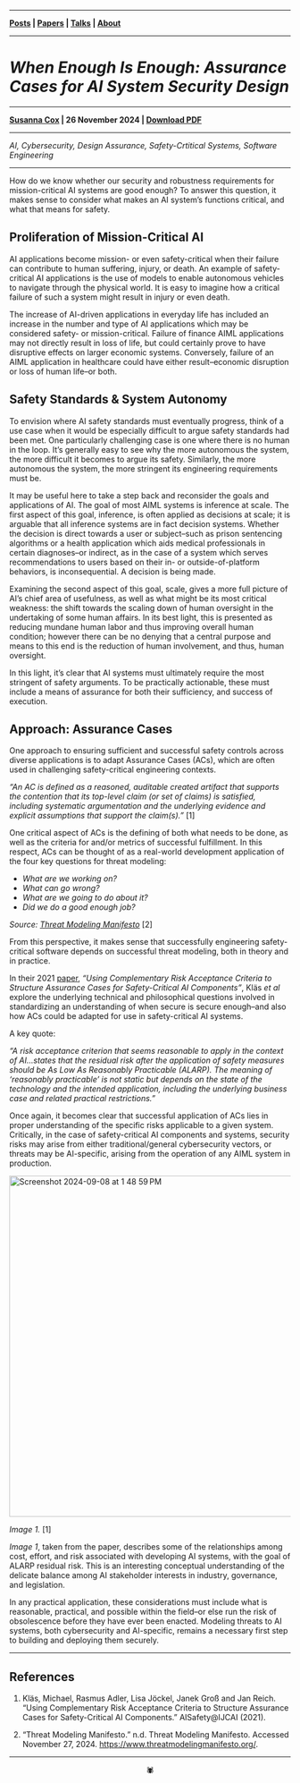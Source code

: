 -------

**[Posts](https://anglesofattack.io/posts.html) \| [Papers](https://anglesofattack.io/papers.html) \| [Talks](https://anglesofattack.io/talks.html) \| [About](https://anglesofattack.io/about.html)**

-------

# *When Enough Is Enough: Assurance Cases for AI System Security Design*

-------

**<a href="https://anglesofattack.io/about.html" target="_blank" rel="noopener noreferrer">Susanna Cox</a> \| 26 November 2024 \| [Download PDF]()**

-------

*AI, Cybersecurity, Design Assurance, Safety-Crtitical Systems, Software Engineering*

-------

How do we know whether our security and robustness requirements for mission-critical AI systems are good enough? To answer this question, it makes sense to consider what makes an AI system’s functions critical, and what that means for safety. 

## Proliferation of Mission-Critical AI
  
AI applications become mission- or even safety-critical when their failure can contribute to human suffering, injury, or death. An example of safety-critical AI applications is the use of models to enable autonomous vehicles to navigate through the physical world. It is easy to imagine how a critical failure of such a system might result in injury or even death. 

The increase of AI-driven applications in everyday life has included an increase in the number and type of AI applications which may be considered safety- or mission-critical. Failure of finance AIML applications may not directly result in loss of life, but could certainly prove to have disruptive effects on larger economic systems. Conversely, failure of an AIML application in healthcare could have either result–economic disruption or loss of human life–or both.

## Safety Standards & System Autonomy

To envision where AI safety standards must eventually progress, think of a use case when it would be especially difficult to argue safety standards had been met. One particularly challenging case is one where there is no human in the loop. It’s generally easy to see why the more autonomous the system, the more difficult it becomes to argue its safety. Similarly, the more autonomous the system, the more stringent its engineering requirements must be.

It may be useful here to take a step back and reconsider the goals and applications of AI. The goal of most AIML systems is inference at scale. The first aspect of this goal, inference, is often applied as decisions at scale; it is arguable that all inference systems are in fact decision systems. Whether the decision is direct towards a user or subject–such as prison sentencing algorithms or a health application which aids medical professionals in certain diagnoses–or indirect, as in the case of a system which serves recommendations to users based on their in- or outside-of-platform behaviors, is inconsequential. A decision is being made.

Examining the second aspect of this goal, scale, gives a more full picture of AI’s chief area of usefulness, as well as what might be its most critical weakness: the shift towards the scaling down of human oversight in the undertaking of some human affairs. In its best light, this is presented as reducing mundane human labor and thus improving overall human condition; however there can be no denying that a central purpose and means to this end is the reduction of human involvement, and thus, human oversight.

In this light, it’s clear that AI systems must ultimately require the most stringent of safety arguments. To be practically actionable, these must include a means of assurance for both their sufficiency, and success of execution. 

## Approach: Assurance Cases

One approach to ensuring sufficient and successful safety controls across diverse applications is to adapt Assurance Cases (ACs), which are often used in challenging safety-critical engineering contexts. 

*“An AC is defined as a reasoned, auditable created artifact that supports the contention that its top-level claim (or set of claims) is satisfied, including systematic argumentation and the underlying evidence and explicit assumptions that support the claim(s).”* [1]

One critical aspect of ACs is the defining of both what needs to be done, as well as the criteria for and/or metrics of successful fulfillment. In this respect, ACs can be thought of as a real-world development application of the four key questions for threat modeling:

* *What are we working on?*
* *What can go wrong?*
* *What are we going to do about it?*
* *Did we do a good enough job?*
  
*Source: [Threat Modeling Manifesto](https://www.threatmodelingmanifesto.org/)* [2]

From this perspective, it makes sense that successfully engineering safety-critical software depends on successful threat modeling, both in theory and in practice.

In their 2021 [paper](https://ceur-ws.org/Vol-2916/paper_9.pdf), *“Using Complementary Risk Acceptance Criteria to Structure Assurance Cases for Safety-Critical AI Components”*, Kläs *et al* explore the underlying technical and philosophical questions involved in standardizing an understanding of when secure is secure enough–and also how ACs could be adapted for use in safety-critical AI systems.

A key quote: 

*“A risk acceptance criterion that seems reasonable to apply in the context of AI…states that the residual risk after the application of safety measures should be As Low As Reasonably Practicable (ALARP). The meaning of ‘reasonably practicable’ is not static but depends on the state of the technology and the intended application, including the underlying business case and related practical restrictions.”*


Once again, it becomes clear that successful application of ACs lies in proper understanding of the specific risks applicable to a given system. Critically, in the case of safety-critical AI components and systems, security risks may arise from either traditional/general cybersecurity vectors, or threats may be AI-specific, arising from the operation of any AIML system in production. 


<img width="610" alt="Screenshot 2024-09-08 at 1 48 59 PM" src="https://github.com/user-attachments/assets/f34be7f7-c406-4a61-800c-7ea8f6ea4896">

*Image 1.* [1]

*Image 1*, taken from the paper, describes some of the relationships among cost, effort, and risk associated with developing AI systems, with the goal of ALARP residual risk. This is an interesting conceptual understanding of the delicate balance among AI stakeholder interests in industry, governance, and legislation.

In any practical application, these considerations must include what is reasonable, practical, and possible within the field–or else run the risk of obsolescence before they have ever been enacted. Modeling threats to AI systems, both cybersecurity and AI-specific, remains a necessary first step to building and deploying them securely.

-------

## References

1. Kläs, Michael, Rasmus Adler, Lisa Jöckel, Janek Groß and Jan Reich. “Using Complementary Risk Acceptance Criteria to Structure Assurance Cases for Safety-Critical AI Components.” AISafety@IJCAI (2021).

2. “Threat Modeling Manifesto.” n.d. Threat Modeling Manifesto. Accessed November 27, 2024. https://www.threatmodelingmanifesto.org/.

-------

<div align="center">🕷</div>
